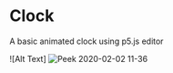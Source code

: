 # Clock
A basic animated clock using p5.js editor


![Alt Text]
![Peek 2020-02-02 11-36](https://user-images.githubusercontent.com/54876144/73604018-9257a700-45b0-11ea-9603-c5e1198b968f.gif)
